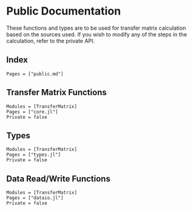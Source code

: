 # Public Documentation

These functions and types are to be used for transfer matrix calculation
based on the sources used. If you wish to modify any of the steps in the 
calculation, refer to the private API.

## Index

```@index
Pages = ["public.md"]
```

## Transfer Matrix Functions

```@autodocs
Modules = [TransferMatrix]
Pages = ["core.jl"]
Private = false
```

## Types

```@autodocs
Modules = [TransferMatrix]
Pages = ["types.jl"]
Private = false
```

## Data Read/Write Functions

```@autodocs
Modules = [TransferMatrix]
Pages = ["dataio.jl"]
Private = false
```